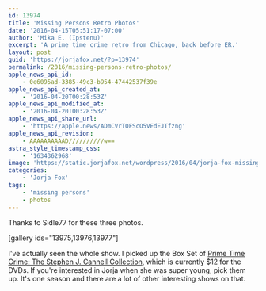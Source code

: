 ```yaml
---
id: 13974
title: 'Missing Persons Retro Photos'
date: '2016-04-15T05:51:17-07:00'
author: 'Mika E. (Ipstenu)'
excerpt: 'A prime time crime retro from Chicago, back before ER.'
layout: post
guid: 'https://jorjafox.net/?p=13974'
permalink: /2016/missing-persons-retro-photos/
apple_news_api_id:
    - 0e6095ad-3385-49c3-b954-47442537f39e
apple_news_api_created_at:
    - '2016-04-20T00:28:53Z'
apple_news_api_modified_at:
    - '2016-04-20T00:28:53Z'
apple_news_api_share_url:
    - 'https://apple.news/ADmCVrTOFScO5VEdEJTfzng'
apple_news_api_revision:
    - AAAAAAAAAAD//////////w==
astra_style_timestamp_css:
    - '1634362968'
image: 'https://static.jorjafox.net/wordpress/2016/04/jorja-fox-missing-persons-1.jpg'
categories:
    - 'Jorja Fox'
tags:
    - 'missing persons'
    - photos
---
```


Thanks to Sidle77 for these three photos.

[gallery ids="13975,13976,13977"]

I've actually seen the whole show. I picked up the Box Set of <a href="http://www.amazon.com/Prime-Time-Crime-Stephen-Collection/dp/B003QTDH4S">Prime Time Crime: The Stephen J. Cannell Collection</a>, which is currently $12 for the DVDs. If you're interested in Jorja when she was super young, pick them up. It's one season and there are a lot of other interesting shows on that.